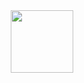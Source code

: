<div id="header" align="center">
  <img src="[https://media.giphy.com/media/v1.Y2lkPTc5MGI3NjExenVwOTd2YThpYmpxazN6emFyZjJ1eGd2dGJxbXBmOXVnZHMxdnplbyZlcD12MV9pbnRlcm5hbF9naWZfYnlfaWQmY3Q9Zw/Z5xk7fGO5FjjTElnpT/giphy-downsized-large.gif]" width="100"/>
</div>
